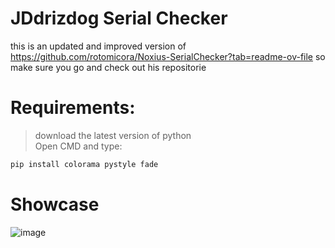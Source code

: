# JDdrizdog Serial Checker
this is an updated and improved version of https://github.com/rotomicora/Noxius-SerialChecker?tab=readme-ov-file so make sure you go and check out his repositorie

# Requirements:
> download the latest version of python  
Open CMD and type:
```python
pip install colorama pystyle fade
```

# Showcase
![image](https://github.com/JDdrizdog/JDdrizdog-Serial-Checker/assets/146129085/03854f8a-d010-42c8-be2e-8b44bf0c4e2b)
